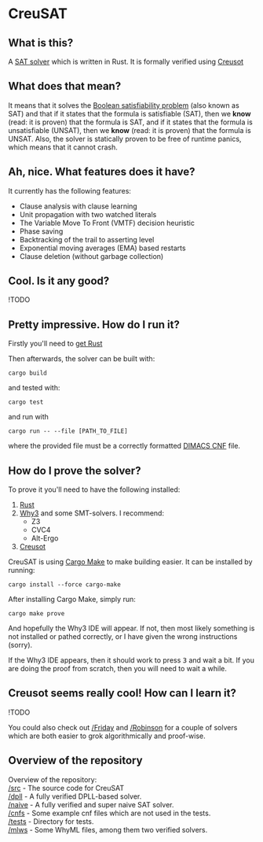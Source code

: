 # CreuSAT

## What is this?

A [SAT solver](https://en.wikipedia.org/wiki/SAT_solver) which is written in Rust.
It is formally verified using [Creusot](https://github.com/xldenis/creusot)

## What does that mean?

It means that it solves the [Boolean satisfiability problem](https://en.wikipedia.org/wiki/Boolean_satisfiability_problem) (also known as SAT) and
that if it states that the formula is satisfiable (SAT), then we **know** (read: it is proven) that the formula is SAT, and if it states that the formula
is unsatisfiable (UNSAT), then we **know** (read: it is proven) that the formula is UNSAT. Also, the solver is statically proven to be free of runtime panics, which means that it cannot crash.

## Ah, nice. What features does it have?

It currently has the following features:
- Clause analysis with clause learning
- Unit propagation with two watched literals
- The Variable Move To Front (VMTF) decision heuristic
- Phase saving
- Backtracking of the trail to asserting level
- Exponential moving averages (EMA) based restarts
- Clause deletion (without garbage collection)

## Cool. Is it any good?

!TODO

## Pretty impressive. How do I run it?

Firstly you'll need to [get Rust](https://www.rust-lang.org/tools/install)

Then afterwards, the solver can be built with:
```
cargo build
```
and tested with:
```
cargo test
```
and run with
```
cargo run -- --file [PATH_TO_FILE]
```
where the provided file must be a correctly formatted [DIMACS CNF](https://people.sc.fsu.edu/~jburkardt/data/cnf/cnf.html) file.

## How do I prove the solver?

To prove it you'll need to have the following installed:
1. [Rust](https://www.rust-lang.org/tools/install)
2. [Why3](todo!) and some SMT-solvers. I recommend:
   - Z3
   - CVC4
   - Alt-Ergo
3. [Creusot](https://github.com/xldenis/creusot#installing)

CreuSAT is using [Cargo Make](https://github.com/sagiegurari/cargo-make) to make building easier. It can be installed by running:
```
cargo install --force cargo-make
```
After installing Cargo Make, simply run:
```
cargo make prove
```

And hopefully the Why3 IDE will appear. If not, then most likely something is not installed or pathed correctly, or I have given the wrong instructions (sorry).

If the Why3 IDE appears, then it should work to press <kbd>3</kbd> and wait a bit. If you are doing the proof from scratch, then you will need to wait a while.

## Creusot seems really cool! How can I learn it?

!TODO

You could also check out [/Friday](/Friday/) and [/Robinson](/Robinson/) for a couple of solvers
which are both easier to grok algorithmically and proof-wise.



## Overview of the repository

Overview of the repository: \
[/src](/CreuSAT/) - The source code for CreuSAT \
[/dpll](/Robinson/) - A fully verified DPLL-based solver. \
[/naive](/Friday/) - A fully verified and super naive SAT solver. \
[/cnfs](/cnfs/) - Some example cnf files which are not used in the tests. \
[/tests](/tests/) - Directory for tests. \
[/mlws](/mlws/) - Some WhyML files, among them two verified solvers.
